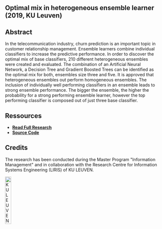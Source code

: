 ## Optimal mix in heterogeneous ensemble learner (2019, KU Leuven)

<h2>Abstract</h2>

In the telecommunication industry, churn prediction is an important topic in customer relationship management. Ensemble learners combine individual classifiers to increase the predictive performance. In order to discover the optimal mix of base classifiers, 210 different heterogeneous ensembles were created and evaluated. The combination of an Artificial Neural Network, a Decision Tree and Gradient Boosted Trees can be identified as the optimal mix for both, ensembles size three and five. It is approved that heterogeneous ensembles out perform homogeneous ensembles. The inclusion of individually well performing classifiers in an ensemble leads to strong ensemble performance. The bigger the ensemble, the higher the probability for a strong performing ensemble learner, however the top performing classifier is composed out of just three base classifier.


<h2>Ressources</h2>

- <b>[Read Full Research](https://github.com/raphaelhanke/master_thesis_ensembles/blob/main/Master_Thesis.pdf)
- [Source Code](https://github.com/raphaelhanke/master_thesis_ensembles/tree/main/source%20codes) </b>

<h2>Credits</h2>

The research has been conducted during the Master Program "Information Management" and in collaboration with the Research Centre for Information Systems Engineering (LIRIS) of KU LEUVEN.


<img src="https://drive.google.com/uc?id=1gQmYBb0UviMl2h9hD1tgYQWm7RUewbY9" height="20%" width="20%" alt="KU LEUVEN"/> 
